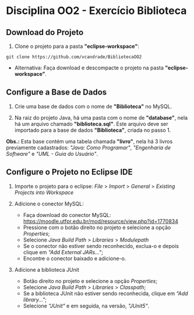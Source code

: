 # Disciplina OO2 - Exercício Biblioteca

## Download do Projeto

1. Clone o projeto para a pasta **"eclipse-workspace"**:

```
git clone https://github.com/vcandrade/BibliotecaOO2
```

- Alternativa: Faça download e descompacte o projeto na pasta **"eclipse-workspace"**.

## Configure a Base de Dados

1. Crie uma base de dados com o nome de **"Biblioteca"** no MySQL.

2. Na raiz do projeto Java, há uma pasta com o nome de **"database"**, nela há um arquivo chamado **"biblioteca.sql"**. Este arquivo deve ser importado para a base de dados **"Biblioteca"**, criada no passo 1.

**Obs.:** Esta base contém uma tabela chamada **"livro"**, nela há 3 livros previamente cadastrados: _"Java: Como Programar"_, _"Engenharia de Software"_ e _"UML - Guia do Usuário"_.

## Configure o Projeto no Eclipse IDE

1. Importe o projeto para o eclipse: _File_ > _Import_ > _General_ > _Existing Projects into Workspace_

2. Adicione o conector MySQL:

   - Faça download do conector MySQL: https://moodle.utfpr.edu.br/mod/resource/view.php?id=1770834
   - Pressione com o botão direito no projeto e selecione a opção _Properties_;
   - Selecione _Java Build Path_ > _Libraries_ > _Modulepath_
   - Se o conector não estiver sendo reconhecido, exclua-o e depois clique em _"Add External JARs..."_;
   - Encontre o conector baixado e adicione-o.
     
3. Adicione a biblioteca JUnit

   - Botão direito no projeto e selecione a opção _Properties_;
   - Selecione _Java Build Path_ > _Libraries_ > _Classpath_;
   - Se a biblioteca JUnit não estiver sendo reconhecida, clique em _"Add library..."_;
   - Selecione _"JUnit"_ e em seguida, na versão, _"JUnit5"_.
